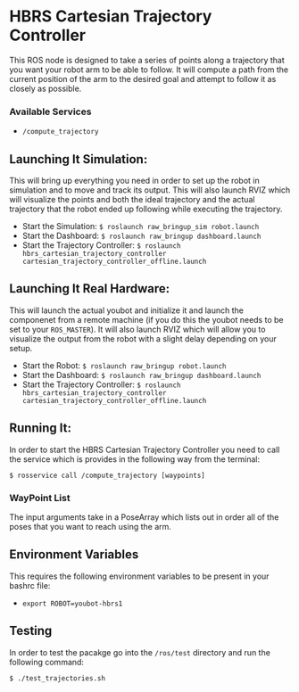 HBRS Cartesian Trajectory Controller
====================================

This ROS node is designed to take a series of points along a trajectory that you want your robot arm to be able to follow. It will compute a path from the current position of the arm to the desired goal and attempt to follow it as closely as possible. 

### Available Services
* `/compute_trajectory`

## Launching It Simulation:

This will bring up everything you need in order to set up the robot in simulation and to move and track its output. This will also launch RVIZ which will visualize the points and both the ideal trajectory and the actual trajectory that the robot ended up following while executing the trajectory. 

* Start the Simulation: `$ roslaunch raw_bringup_sim robot.launch`
* Start the Dashboard:  `$ roslaunch raw_bringup dashboard.launch` 
* Start the Trajectory Controller: `$ roslaunch hbrs_cartesian_trajectory_controller cartesian_trajectory_controller_offline.launch`

## Launching It Real Hardware:

This will launch the actual youbot and initialize it and launch the componenet from a remote machine (if you do this the youbot needs to be set to your `ROS_MASTER`). It will also launch RVIZ which will allow you to visualize the output from the robot with a slight delay depending on your setup. 

* Start the Robot: `$ roslaunch raw_bringup robot.launch`
* Start the Dashboard:  `$ roslaunch raw_bringup dashboard.launch` 
* Start the Trajectory Controller: `$ roslaunch hbrs_cartesian_trajectory_controller cartesian_trajectory_controller_offline.launch`

## Running It: 
In order to start the HBRS Cartesian Trajectory Controller you need to call the service which is provides in the following way from the terminal: 

`$ rosservice call /compute_trajectory [waypoints]`

### WayPoint List
The input arguments take in a PoseArray which lists out in order all of the poses that you want to reach using the arm. 

## Environment Variables
This requires the following environment variables to be present in your bashrc file: 
* `export ROBOT=youbot-hbrs1`

## Testing

In order to test the pacakge go into the `/ros/test` directory and run the following command: 

`$ ./test_trajectories.sh`
